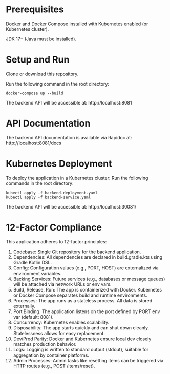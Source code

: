 # Prerequisites
Docker and Docker Compose installed with Kubernetes enabled (or Kubernetes cluster).

JDK 17+ (Java must be installed).

# Setup and Run
  Clone or download this repository.

  Run the following command in the root directory:

    docker-compose up --build

The backend API will be accessible at: http://localhost:8081

# API Documentation
The backend API documentation is available via Rapidoc at: http://localhost:8081/docs

# Kubernetes Deployment
To deploy the application in a Kubernetes cluster:
  Run the following commands in the root directory:
  
    kubectl apply -f backend-deployment.yaml
    kubectl apply -f backend-service.yaml
  
The backend API will be accessible at: http://localhost:30081/

# 12-Factor Compliance
This application adheres to 12-factor principles:

  1. Codebase: Single Git repository for the backend application.
  2. Dependencies:  All dependencies are declared in build.gradle.kts using Gradle Kotlin DSL.
  3. Config: Configuration values (e.g., PORT, HOST) are externalized via environment variables.
  4. Backing Services:  Future services (e.g., databases or message queues) will be attached via network URLs or env vars.
  5. Build, Release, Run: The app is containerized with Docker. Kubernetes or Docker Compose separates build and runtime environments.
  6. Processes: The app runs as a stateless process. All data is stored externally.
  7. Port Binding: The application listens on the port defined by PORT env var (default: 8081).
  8. Concurrency: Kubernetes enables scalability.
  9. Disposability: The app starts quickly and can shut down cleanly. Statelessness allows for easy replacement.
  10. Dev/Prod Parity: Docker and Kubernetes ensure local dev closely matches production behavior.
  11. Logs: Logging is written to standard output (stdout), suitable for aggregation by container platforms.
  12. Admin Processes: Admin tasks like resetting items can be triggered via HTTP routes (e.g., POST /items/reset).
